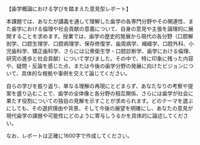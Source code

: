 【歯学概論における学びを踏まえた意見型レポート】

本課題では、あなたが講義を通して理解した歯学の各専門分野やその関連性、また歯学における倫理や社会貢献の意義について、自身の意見や主張を論理的に展開することを求めます。授業では、歯学の歴史的発展から現代の各分野（口腔解剖学、口腔生理学、口腔病理学、保存修復学、歯周病学、補綴学、口腔外科、小児歯科学、矯正歯科学、さらには公衆衛生学・口腔診断学、歯学における倫理、研究の進歩と社会貢献）について学びました。その中で、特に印象に残った内容や、疑問・反論を感じた点、または今後の歯学分野の発展に向けたビジョンについて、具体的な根拠や事例を交えて論じてください。

自らの学びを振り返り、単なる理解の再現にとどまらず、あなたなりの考察や提案を盛り込むことで、歯学の全体像と各分野の相互関係、さらには歯学が社会に果たす役割についての独自の見解を示すことが求められます。どのテーマを選ぶにしても、その選択理由や背景、そして今後の展望を明確にし、あなたの意見が現代歯学の課題や可能性にどのように寄与しうるかを具体的に論述してください。

なお、レポートは正確に1600字で作成してください。